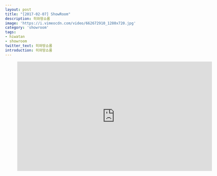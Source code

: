 ```yaml
---
layout: post
title: "[2017-02-07] ShowRoom"
description: 히와땅쇼룸
image: 'https://i.vimeocdn.com/video/662672910_1280x720.jpg'
category: 'showroom'
tags:
- hiwatan
- showroom
twitter_text: 히와땅쇼룸
introduction: 히와땅쇼룸
---
```

<figure class="video_container">
<iframe src="https://player.vimeo.com/video/239644620" width="640" height="360" frameborder="0" webkitallowfullscreen mozallowfullscreen allowfullscreen></iframe>
</figure>
